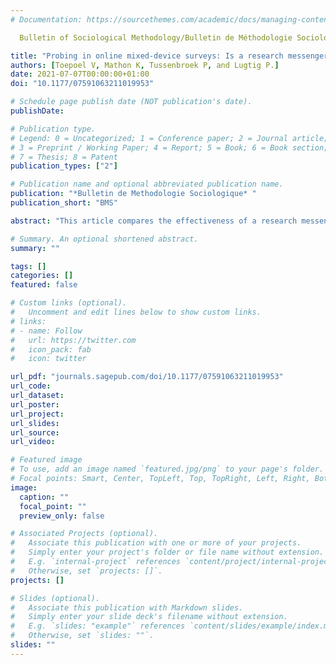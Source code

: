 ```yaml
---
# Documentation: https://sourcethemes.com/academic/docs/managing-content/

  Bulletin of Sociological Methodology/Bulletin de Méthodologie Sociologique. 2021;151(1):74-95. doi:

title: "Probing in online mixed-device surveys: Is a research messenger layout more effective than a traditional online layout, especially on mobile devices?"
authors: [Toepoel V, Mathon K, Tussenbroek P, and Lugtig P.]
date: 2021-07-07T00:00:00+01:00
doi: "10.1177/07591063211019953"

# Schedule page publish date (NOT publication's date).
publishDate:

# Publication type.
# Legend: 0 = Uncategorized; 1 = Conference paper; 2 = Journal article;
# 3 = Preprint / Working Paper; 4 = Report; 5 = Book; 6 = Book section;
# 7 = Thesis; 8 = Patent
publication_types: ["2"]

# Publication name and optional abbreviated publication name.
publication: "*Bulletin de Methodologie Sociologique* " 
publication_short: "BMS" 

abstract: "This article compares the effectiveness of a research messenger layout to a traditional online layout with regards to probing. Responses to different types of probes (explanation, elaboration and category selection probes) were examined in terms of length and quality, measured by number of characters, number of themes, and an indicator for response quality. The research messenger layout, regardless of device being used, had a negative effect on both response length, number of themes and response quality. Further, we found that in both the traditional and research messenger layout, using a mobile device negatively affects the number of characters and themes used in probed responses. We conclude that probing is most effective when a traditional survey is completed on a computer. The research messenger layout was not able to generate responses of similar quality compared to the traditional layout, regardless of device being used."

# Summary. An optional shortened abstract.
summary: ""

tags: []
categories: []
featured: false

# Custom links (optional).
#   Uncomment and edit lines below to show custom links.
# links:
# - name: Follow
#   url: https://twitter.com
#   icon_pack: fab
#   icon: twitter

url_pdf: "journals.sagepub.com/doi/10.1177/07591063211019953"
url_code:
url_dataset:
url_poster:
url_project:
url_slides:
url_source:
url_video:

# Featured image
# To use, add an image named `featured.jpg/png` to your page's folder. 
# Focal points: Smart, Center, TopLeft, Top, TopRight, Left, Right, BottomLeft, Bottom, BottomRight.
image:
  caption: ""
  focal_point: ""
  preview_only: false

# Associated Projects (optional).
#   Associate this publication with one or more of your projects.
#   Simply enter your project's folder or file name without extension.
#   E.g. `internal-project` references `content/project/internal-project/index.md`.
#   Otherwise, set `projects: []`.
projects: []

# Slides (optional).
#   Associate this publication with Markdown slides.
#   Simply enter your slide deck's filename without extension.
#   E.g. `slides: "example"` references `content/slides/example/index.md`.
#   Otherwise, set `slides: ""`.
slides: ""
---
```

